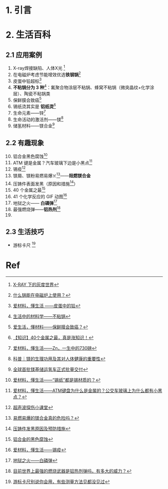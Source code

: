 # 1. 引言 

# 2. 生活百科 
## 2.1 应用案例 
1. X-ray焊接缺陷、人体X光 [^1]
2. 在电磁炉考虑节能增效优选**铁钢锅**[^2]
3. 皮蛋中铅超标[^3]
4. **不粘锅分为 3 种**[^4]：氟聚合物涂层不粘锅、蜂窝不粘锅（微突晶纹+化学涂层）、陶瓷不粘锅类
5. 保鲜膜会致癌[^5]
6. 锡纸烫其实是 **铝纸烫**[^6]
7. 生命元素——锌[^7]
8. 生命活动的激活剂——镁[^8]
9. 储氢材料——镁合金[^9]
## 2.2 有趣现象 
10. 铝合金黑色腐蚀[^10]
11. ATM 键是金属？汽车玻璃下边是小黑点[^11]
12. 锡疫[^12]
13. 镁屑、镁粉易燃易爆☠️[^13]——**阻燃镁合金**
14. 压铸件表面发黑（原因和措施[^14]）
15. 40 个金属之最[^15]
16. 41 个化学反应的 GIF 动图[^16]
17. 地狱之火—— **白磷弹**[^17]
18. 最强燃烧弹——**铝热剂**[^18]
19. 

## 2.3 生活技巧 
- 游标卡尺 [^19]
# Ref 
[^1]: [X-RAY 下的灰度世界](https://mp.weixin.qq.com/s/u2xFixab34IveUIAGgFL-Q)
[^2]: [什么锅能在电磁炉上使用？](https://mp.weixin.qq.com/s/e-heZJUt588-5TmEbc7s7A)
[^3]: [爱材料，懂生活 ——皮蛋中的铅](https://mp.weixin.qq.com/s/RTP1BGtvZLcQb1UXTp0vWA)
[^4]: [生活中的材料学——不粘锅](https://mp.weixin.qq.com/s/Lo0YdFDfQroppxoJDwhwRg)
[^5]: [爱生活，懂材料——保鲜膜会致癌？](https://mp.weixin.qq.com/s/AEs8tHPGp-wqFMy4cd6QPg)
[^6]: [【知识】40个金属之最，真是涨知识！](https://mp.weixin.qq.com/s/U4gtq11hw4Sn5Gj5M6AU5Q)
[^7]: [爱材料，懂生活——Zn，一生中的730磅](https://mp.weixin.qq.com/s/zn_8KkplOhhYYGvgonNN9w)
[^8]: [科普｜镁的生理功用及其对人体健康的重要性](https://mp.weixin.qq.com/s/n3sZKDV0UYmUjhKlNUIIsg)

[^9]: [全球首批镁基储运氢车正式批量交付](https://mp.weixin.qq.com/s/tz_b7LWVm6S30Y7yK4DVSg)
[^10]: [爱材料，懂生活——“锡纸”都是锡材质的？](https://mp.weixin.qq.com/s/7Iz0gHrO6zEJWuKsvbTshw)
[^11]: [爱材料，懂生活——ATM键盘为什么是金属的？公交车玻璃上为什么都有小黑点？](https://mp.weixin.qq.com/s/lp0-7QOU1l9jhrFTHkaNEg)

[^12]: [超声波探伤小课堂](https://mp.weixin.qq.com/s/ahEAeJ811CJ99eglTjVriA)
[^13]: [易燃易爆的镁合金真的危险吗？](https://mp.weixin.qq.com/s/8LzKPkdTK90pa3526FHP3A)

[^14]: [压铸件发黑原因及预防措施](https://mp.weixin.qq.com/s/YJAUdv__e_JOFKIh-iScVw)
[^15]: [铝合金的黑色腐蚀](https://mp.weixin.qq.com/s/B_eOyvxMfSHoytgc93lAqw)
[^16]: [爱材料，懂生活——锡疫](https://mp.weixin.qq.com/s/u-A7_rezK_5B01nbvKAhNA)
[^17]: [地狱之火——白磷弹](https://mp.weixin.qq.com/s/-_PNIDCgghrYRBesoSuinQ)
[^18]: [目前世界上最强的燃烧武器是铝热剂弹吗，有多大的威力？](https://mp.weixin.qq.com/s/gxOxnpQK0WSb4iWItz5-yg)

[^19]: [游标卡尺别说你会用，有些测量方法见都没见过](https://mp.weixin.qq.com/s/A5e68ILtJ04Lj3XC_QV-Ug)
[^20]: [41个化学反应的动图，让你和化学谈场恋爱](https://mp.weixin.qq.com/s/vbyN3QUxvsnSJj_3T77Rxg)

